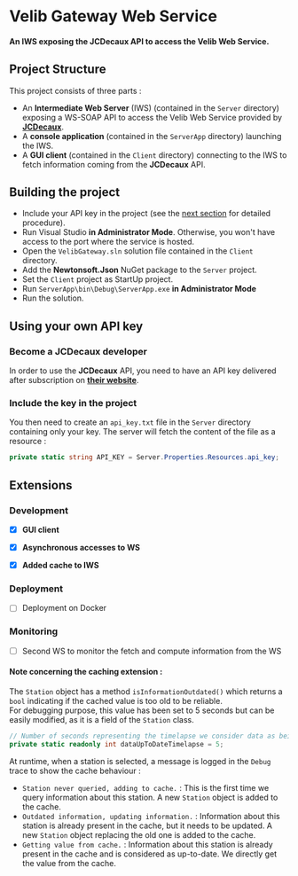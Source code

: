 # Velib Gateway Web Service

#### An IWS exposing the JCDecaux API to access the Velib Web Service.

## Project Structure

This project consists of three parts :

- An **Intermediate Web Server** (IWS) (contained in the `Server` directory) exposing a WS-SOAP API to access the Velib Web Service provided by [**JCDecaux**](https://developer.jcdecaux.com/#/opendata/vls?page=getstarted).
- A **console application** (contained in the `ServerApp` directory) launching the IWS.
- A **GUI client** (contained in the `Client` directory) connecting to the IWS to fetch information coming from the **JCDecaux** API.

## Building the project

- Include your API key in the project (see the [next section](https://github.com/trinity357/Velib-Gateway-Web-Service#using-your-own-api-key) for detailed procedure).
- Run Visual Studio **in Administrator Mode**. Otherwise, you won't have access to the port where the service is hosted.
- Open the `VelibGateway.sln` solution file contained in the `Client` directory.
- Add the **Newtonsoft.Json** NuGet package to the `Server` project.
- Set the `Client` project as StartUp project.
- Run `ServerApp\bin\Debug\ServerApp.exe` **in Administrator Mode**
- Run the solution.

## Using your own API key

### Become a JCDecaux developer
In order to use the **JCDecaux** API, you need to have an API key delivered after subscription on [**their website**](https://developer.jcdecaux.com/#/signup).

### Include the key in the project
You then need to create an `api_key.txt` file in the `Server` directory containing only your key. The server will fetch the content of the file as a resource :

```cs
private static string API_KEY = Server.Properties.Resources.api_key;
```

## Extensions

### Development

- [X] **GUI client**
- [X] **Asynchronous accesses to WS**
- [X] **Added cache to IWS**


### Deployment

- [ ] Deployment on Docker


### Monitoring

- [ ] Second WS to monitor the fetch and compute information from the WS


#### Note concerning the caching extension :

The `Station` object has a method `isInformationOutdated()` which returns a `bool` indicating if the cached value is too old to be reliable.  
For debugging purpose, this value has been set to 5 seconds but can be easily modified, as it is a field of the `Station` class.

```cs
// Number of seconds representing the timelapse we consider data as being up-to-date
private static readonly int dataUpToDateTimelapse = 5;
```

At runtime, when a station is selected, a message is logged in the `Debug` trace to show the cache behaviour :

- `Station never queried, adding to cache.` : This is the first time we query information about this station. A new `Station` object is added to the cache.
- `Outdated information, updating information.` : Information about this station is already present in the cache, but it needs to be updated. A new `Station` object replacing the old one is added to the cache.
- `Getting value from cache.` : Information about this station is already present in the cache and is considered as up-to-date. We directly get the value from the cache.